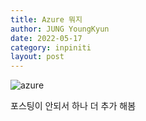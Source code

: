 ```yaml
---
title: Azure 뭐지
author: JUNG YoungKyun
date: 2022-05-17
category: inpiniti
layout: post
---
```


![azure](https://img.shields.io/badge/azure-2022.05.17-red.svg)

포스팅이 안되서 하나 더 추가 해봄

